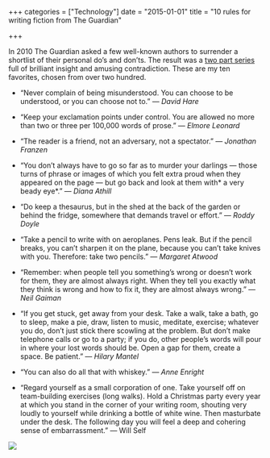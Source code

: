 +++
categories = ["Technology"]
date = "2015-01-01"
title = "10 rules for writing fiction from The Guardian"

+++

In 2010 The Guardian asked a few well-known authors to surrender a shortlist of their personal do’s and don’ts. The result was a [two part series](https://www.theguardian.com/books/2010/feb/20/ten-rules-for-writing-fiction-part-one) full of brilliant insight and amusing contradiction. These are my ten favorites, chosen from over two hundred.

* “Never complain of being misunderstood. You can choose to be understood, or you can choose not to.” — *David Hare*

* “Keep your exclamation points ­under control. You are allowed no more than two or three per 100,000 words of prose.” — *Elmore Leonard*

* “The reader is a friend, not an adversary, not a spectator.” — *Jonathan Franzen*

* “You don’t always have to go so far as to murder your darlings — those turns of phrase or images of which you felt extra proud when they appeared on the page — but go back and look at them with* a very beady eye*.” — *Diana Athill*

* “Do keep a thesaurus, but in the shed at the back of the garden or behind the fridge, somewhere that demands travel or effort.” — *Roddy Doyle*

* “Take a pencil to write with on aeroplanes. Pens leak. But if the pencil breaks, you can’t sharpen it on the plane, because you can’t take knives with you. Therefore: take two pencils.” — *Margaret Atwood*

* “Remember: when people tell you something’s wrong or doesn’t work for them, they are almost always right. When they tell you exactly what they think is wrong and how to fix it, they are almost always wrong.” — *Neil Gaiman*

* “If you get stuck, get away from your desk. Take a walk, take a bath, go to sleep, make a pie, draw, listen to ­music, meditate, exercise; whatever you do, don’t just stick there scowling at the problem. But don’t make telephone calls or go to a party; if you do, other people’s words will pour in where your lost words should be. Open a gap for them, create a space. Be patient.” — *Hilary Mantel*

* “You can also do all that with whiskey.” — *Anne Enright*

* “Regard yourself as a small corporation of one. Take yourself off on team-building exercises (long walks). Hold a Christmas party every year at which you stand in the corner of your writing room, shouting very loudly to yourself while drinking a bottle of white wine. Then masturbate under the desk. The following day you will feel a deep and cohering sense of embarrassment.” — Will Self

![](/images/pen-spinning.gif)
